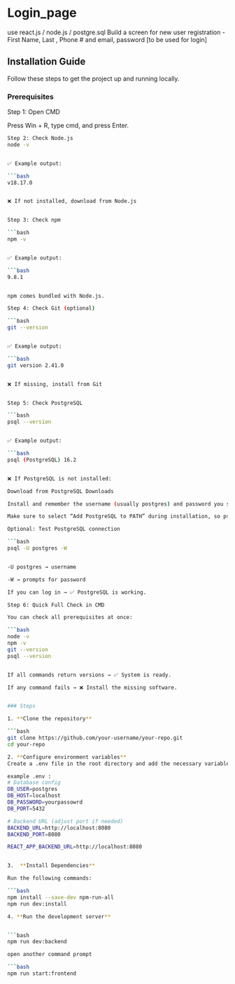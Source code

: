 # Login_page
 use react.js / node.js / postgre.sql  Build a screen for new user registration - First Name, Last , Phone # and email, password [to be used for login]

## Installation Guide

Follow these steps to get the project up and running locally.

### Prerequisites

Step 1: Open CMD

Press Win + R, type cmd, and press Enter.

```bash
Step 2: Check Node.js
node -v


✅ Example output:

```bash
v18.17.0


❌ If not installed, download from Node.js


Step 3: Check npm

```bash
npm -v


✅ Example output:

```bash
9.8.1


npm comes bundled with Node.js.

Step 4: Check Git (optional)

```bash
git --version


✅ Example output:

```bash
git version 2.41.0


❌ If missing, install from Git


Step 5: Check PostgreSQL

```bash
psql --version


✅ Example output:

```bash
psql (PostgreSQL) 16.2


❌ If PostgreSQL is not installed:

Download from PostgreSQL Downloads

Install and remember the username (usually postgres) and password you set during installation.

Make sure to select “Add PostgreSQL to PATH” during installation, so psql works in CMD.

Optional: Test PostgreSQL connection

```bash
psql -U postgres -W


-U postgres → username

-W → prompts for password

If you can log in → ✅ PostgreSQL is working.

Step 6: Quick Full Check in CMD

You can check all prerequisites at once:

```bash
node -v
npm -v
git --version
psql --version


If all commands return versions → ✅ System is ready.

If any command fails → ❌ Install the missing software.


### Steps

1. **Clone the repository**

```bash
git clone https://github.com/your-username/your-repo.git
cd your-repo

2. **Configure environment variables**
Create a .env file in the root directory and add the necessary variables:

example .env :
# Database config
DB_USER=postgres
DB_HOST=localhost
DB_PASSWORD=yourpassowrd
DB_PORT=5432

# Backend URL (adjust port if needed)
BACKEND_URL=http://localhost:8080
BACKEND_PORT=8080

REACT_APP_BACKEND_URL=http://localhost:8080


3.  **Install Dependencies**

Run the following commands:

```bash
npm install --save-dev npm-run-all
npm run dev:install

4. **Run the development server**


```bash
npm run dev:backend

open another command prompt

```bash
npm run start:frontend  




